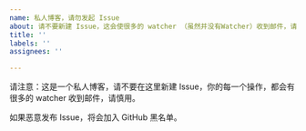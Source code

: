 ```yaml
---
name: 私人博客，请勿发起 Issue
about: 请不要新建 Issue，这会使很多的 watcher （虽然并没有Watcher）收到邮件，请慎用。
title: ''
labels: ''
assignees: ''

---
```


请注意：这是一个私人博客，请不要在这里新建 Issue，你的每一个操作，都会有很多的 watcher 收到邮件，请慎用。

如果恶意发布 Issue，将会加入 GitHub 黑名单。
